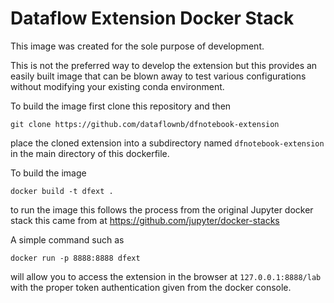 # Dataflow Extension Docker Stack

This image was created for the sole purpose of development.

This is not the preferred way to develop the extension but this provides an easily built image that can be blown away to test various configurations without modifying your existing conda environment.

To build the image first clone this repository and then

`git clone https://github.com/dataflownb/dfnotebook-extension`

place the cloned extension into a subdirectory named `dfnotebook-extension` in the main directory of this dockerfile.

To build the image

`docker build -t dfext .`

to run the image this follows the process from the original Jupyter docker stack this came from at <https://github.com/jupyter/docker-stacks>

A simple command such as

`docker run -p 8888:8888 dfext`

will allow you to access the extension in the browser at `127.0.0.1:8888/lab` with the proper token authentication given from the docker console.

